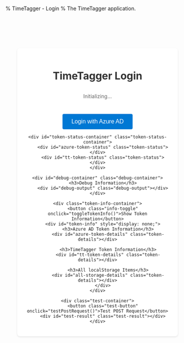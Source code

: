 % TimeTagger - Login
% The TimeTagger application.

<script>
// Set Azure AD configuration variables
window.AZURE_CLIENT_ID = '{{ timetagger_azure_client_id }}';
window.AZURE_TENANT_ID = '{{ timetagger_azure_tenant_id }}';
window.AZURE_REDIRECT_URI = 'http://localhost:8000/timetagger/login';
window.AZURE_CLIENT_SECRET = '{{ timetagger_azure_client_secret }}';

// Initialize Azure AD configuration
const azureConfig = {
    clientId: window.AZURE_CLIENT_ID,
    tenantId: window.AZURE_TENANT_ID,
    redirectUri: window.AZURE_REDIRECT_URI,
    clientSecret: window.AZURE_CLIENT_SECRET,
    get authority() {
        if (!this.tenantId) {
            throw new Error('Azure AD tenant ID is not configured');
        }
        return `https://login.microsoftonline.com/${this.tenantId}`;
    },
    get scope() {
        if (!this.clientId) {
            throw new Error('Azure AD client ID is not configured');
        }
        // Use GUID format for the scope when requesting token for the app itself
        return `${this.clientId}/.default`;
    }
};

// Azure AD auth handler
class AzureAuthHandler {
    constructor(config) {
        this.config = config;
    }
    
    async login() {
        try {
            // Validate configuration
            if (!this.config.clientId) {
                throw new Error('Azure AD client ID is not configured');
            }
            if (!this.config.tenantId) {
                throw new Error('Azure AD tenant ID is not configured');
            }
            if (!this.config.clientSecret) {
                debugLog('Warning: Azure AD client secret is not configured', 'error');
                console.warn('Azure AD client secret is missing - this may cause authentication to fail');
            }
            
            // Store the original page URL
            const originalPage = document.referrer || '/timetagger/app/';
            localStorage.setItem("azure_original_page", originalPage);
            
            // Generate state for CSRF protection
            const state = window.crypto.randomUUID();
            localStorage.setItem("azure_auth_state", state);
            
            // Build authorization URL
            const authUrl = `${this.config.authority}/oauth2/v2.0/authorize`;
            const params = {
                client_id: this.config.clientId,
                response_type: "code",
                redirect_uri: this.config.redirectUri,
                response_mode: "query",
                scope: this.config.scope,
                state: state
            };
            
            // Redirect to Azure AD login
            window.location.href = authUrl + "?" + Object.entries(params)
                .map(([k, v]) => `${k}=${encodeURIComponent(v)}`)
                .join("&");
            
        } catch (error) {
            console.error("Azure AD login failed:", error);
            throw new Error(`Azure AD login failed: ${error.message}`);
        }
    }
    
    async handleCallback(code, state) {
        console.log("handleCallback called - processing authorization code");
        debugLog("handleCallback called - processing authorization code");
        
        // Log the arguments received
        console.log(`Received code argument: ${code ? "present" : "missing"}, state argument: ${state ? "present" : "missing"}`);
        debugLog(`Received code argument: ${code ? "present" : "missing"}, state argument: ${state ? "present" : "missing"}`);
        
        // Check if the state matches
        const storedState = localStorage.getItem('azure_auth_state');
        console.log(`Comparing received state argument: ${state} with stored state: ${storedState}`);
        debugLog(`Comparing received state argument: ${state} with stored state: ${storedState}`);
        
        if (!code || !state) {
            console.error("handleCallback called without code or state argument");
            debugLog("handleCallback called without code or state argument", "error");
            this.updateStatus('Azure AD authentication failed - missing params', 'error');
            return;
        }
        
        if (state !== storedState) {
            console.error("State mismatch - possible CSRF attack");
            debugLog("State mismatch - possible CSRF attack", "error");
            this.updateStatus('Azure AD authentication failed - state mismatch', 'error');
            return;
        }
        
        try {
            console.log("Preparing to exchange code for tokens");
            debugLog("Preparing to exchange code for tokens");
            const tokenData = {
                code: code,
                redirect_uri: this.config.redirectUri,
                client_id: this.config.clientId,
                client_secret: this.config.clientSecret,
                scope: this.config.scope,
                grant_type: 'authorization_code'
            };
            
            console.log("Token exchange data prepared:", JSON.stringify(tokenData));
            debugLog("Token exchange data prepared: " + JSON.stringify(tokenData));
            console.log("Making token exchange request to: /timetagger/api/v2/token_exchange");
            debugLog("Making token exchange request to: /timetagger/api/v2/token_exchange");
            console.log("Request URL:", window.location.origin + '/timetagger/api/v2/token_exchange');
            debugLog("Request URL: " + window.location.origin + '/timetagger/api/v2/token_exchange');
            
            try {
                debugLog("Sending fetch request...");
                const response = await fetch('/timetagger/api/v2/token_exchange', {
                    method: 'POST',
                    headers: {
                        'Content-Type': 'application/json'
                    },
                    body: JSON.stringify(tokenData)
                });
                
                console.log(`Token exchange response status: ${response.status}`);
                debugLog(`Token exchange response status: ${response.status}`);
                
                if (!response.ok) {
                    const errorText = await response.text();
                    console.error(`Token exchange failed: ${errorText}`);
                    debugLog(`Token exchange failed: ${errorText}`, "error");
                    this.updateStatus('Azure AD authentication failed - token exchange error', 'error');
                    return;
                }
                
                const tokens = await response.json();
                console.log("Token exchange successful, received tokens:", Object.keys(tokens).join(', '));
                debugLog("Token exchange successful, received tokens: " + Object.keys(tokens).join(', '), "success");
                
                // Process and store tokens
                await this.processTokens(tokens);
                
            } catch (error) {
                console.error('Error during fetch:', error);
                debugLog(`Error during fetch: ${error.message}`, "error");
                this.updateStatus('Azure AD authentication failed - error during token exchange', 'error');
            }
        } catch (error) {
            console.error('Error during callback:', error);
            debugLog(`Error during callback: ${error.message}`, "error");
            this.updateStatus('Azure AD authentication failed - error during token exchange', 'error');
        }
    }

    // Process and store tokens received from the token exchange
    async processTokens(tokens) {
        console.log('Processing tokens from token exchange');
        debugLog('Processing tokens from token exchange');
        
        // Store the tokens
        if (tokens.access_token) {
            localStorage.setItem('azure_access_token', tokens.access_token);
            console.log('Access token stored in localStorage');
            debugLog('Stored azure_access_token');
        }
        
        if (tokens.id_token) {
            localStorage.setItem('azure_id_token', tokens.id_token);
            console.log('ID token stored in localStorage');
            debugLog('Stored azure_id_token');
            
            // Parse user info from ID token
            try {
                const idTokenParts = tokens.id_token.split('.');
                const base64Url = idTokenParts[1];
                const base64 = base64Url.replace(/-/g, '+').replace(/_/g, '/');
                const padded = base64 + '==='.slice(0, (4 - base64.length % 4) % 4);
                const payload = JSON.parse(atob(padded));
                
                console.log('User information from ID token:', payload);
                debugLog(`User info from ID token: ${JSON.stringify(payload)}`);
                
                // Use the username from the ID token for TimeTagger authentication
                if (payload.preferred_username || payload.email) {
                    const username = payload.preferred_username || payload.email;
                    console.log('Using username from ID token:', username);
                    debugLog(`Using username: ${username} for TimeTagger auth`);
                    
                    // Authenticate with TimeTagger using the username and access token
                    await this.authenticateWithTimeTagger(username, tokens.access_token);
                } else {
                    console.error('No username or email found in ID token');
                    debugLog('No username or email found in ID token', 'error');
                    this.updateStatus('No username found in ID token', 'error');
                }
            } catch (error) {
                console.error('Error parsing ID token:', error);
                debugLog(`Error parsing ID token: ${error.message}`, 'error');
                this.updateStatus('Error parsing ID token', 'error');
            }
        } else {
            // Log if id_token is missing
            debugLog('ID token missing in the response from token_exchange', 'error');
        }
        
        if (tokens.refresh_token) {
            localStorage.setItem('azure_refresh_token', tokens.refresh_token);
            console.log('Refresh token stored in localStorage');
            debugLog('Stored azure_refresh_token');
        } else {
            debugLog('Refresh token missing in the response');
        }
        
        if (tokens.expires_in) {
            const expiresAt = Date.now() + (tokens.expires_in * 1000);
            localStorage.setItem('azure_token_expires_at', expiresAt.toString());
            console.log(`Token expiration set: ${new Date(expiresAt).toLocaleString()}`);
            debugLog(`Token expiration set: ${new Date(expiresAt).toLocaleString()}`);
        }
        
        // Clean up state after successful authentication
        localStorage.removeItem('azure_auth_state');
        debugLog('Removed azure_auth_state');
        
        // Update token status - Call the global function directly
        debugLog('Calling checkTokenStatus()');
        checkTokenStatus(); // Ensure 'this.' is removed
        
        // Redirect to original page if available
        const originalPage = localStorage.getItem('azure_original_page');
        if (originalPage) {
            console.log(`Redirecting to original page: ${originalPage}`);
            debugLog(`Redirecting to original page: ${originalPage}`);
            localStorage.removeItem('azure_original_page');
            window.location.href = originalPage; // Re-enable redirect
            // debugLog('Redirect disabled for debugging. Refresh manually or check localStorage.');
        } else {
            console.log('No original page found, redirecting to account page');
            debugLog('No original page found, redirecting to /timetagger/app/');
            window.location.href = '/timetagger/app/'; // Re-enable redirect
            // debugLog('Redirect disabled for debugging. Refresh manually or check localStorage.');
        }
    }

    // Authenticate with TimeTagger using username from Azure AD
    async authenticateWithTimeTagger(username, accessToken) {
        console.log(`Authenticating with TimeTagger as: ${username}`);
        debugLog(`Authenticating with TimeTagger as: ${username}`);
        
        try {
            // Base64 encode the auth info
            const authInfo = {
                method: 'azure',
                username: username,
                access_token: accessToken
            };
            
            const authInfoStr = JSON.stringify(authInfo);
            const authInfoBase64 = btoa(authInfoStr);
            
            console.log('Sending authentication request to TimeTagger');
            debugLog(`Sending bootstrap_authentication request with method: azure, username: ${username}`);
            
            // Send authentication request
            const response = await fetch('/timetagger/api/v2/bootstrap_authentication', {
                method: 'POST',
                body: authInfoBase64
            });
            
            console.log(`TimeTagger bootstrap response status: ${response.status}`);
            debugLog(`TimeTagger bootstrap response status: ${response.status}`);
            
            if (!response.ok) {
                const errorText = await response.text();
                console.error(`TimeTagger authentication failed: ${errorText}`);
                debugLog(`TimeTagger authentication failed: ${response.status} - ${errorText}`, "error");
                this.updateStatus('TimeTagger authentication failed', 'error');
                return;
            }
            
            const data = await response.json();
            debugLog(`TimeTagger bootstrap response data: ${JSON.stringify(data)}`);
            
            if (data && data.token) {
                console.log('TimeTagger authentication successful, token received');
                debugLog('TimeTagger authentication successful, token received.', "success");
                
                // --- Use the correct function from tools.js --- 
                if (typeof window.tools?.set_auth_info_from_token === 'function') {
                    try {
                        debugLog("[Login Page] Attempting to call tools.set_auth_info_from_token()...");
                        window.tools.set_auth_info_from_token(data.token);
                        debugLog("[Login Page] Call to tools.set_auth_info_from_token() completed.");
                        
                        // Verify immediately what was stored
                        const storedAuth = localStorage.getItem("timetagger_auth_info");
                        if (storedAuth) {
                            debugLog(`[Login Page] Verified storage: timetagger_auth_info = ${storedAuth.substring(0, 50)}...`, "success");
                        } else {
                            debugLog("[Login Page] VERIFICATION FAILED: timetagger_auth_info NOT found in localStorage immediately after setting!", "error");
                        }
                    } catch (e) {
                        debugLog(`[Login Page] Error calling tools.set_auth_info_from_token(): ${e.message}`, "error");
                        console.error("[Login Page] Error calling tools.set_auth_info_from_token:", e);
                        // Store raw token as fallback if setting fails
                        localStorage.setItem('timetagger_token', data.token);
                        debugLog(`[Login Page] Stored raw timetagger_token as fallback: ${data.token.substring(0, 10)}...`);
                    }
                } else {
                     debugLog("[Login Page] window.tools.set_auth_info_from_token function not available.", "error");
                     // Fallback - store raw token (though app might not read it)
                     localStorage.setItem('timetagger_token', data.token);
                     debugLog(`[Login Page] Stored raw timetagger_token as fallback: ${data.token.substring(0, 10)}...`);
                }
                // --- End correct function usage --- 
                
                this.updateStatus('TimeTagger authentication successful', 'success');
            } else {
                console.error('No token received from TimeTagger');
                debugLog('No token received from TimeTagger response', "error");
                this.updateStatus('No token received from TimeTagger', 'error');
            }
        } catch (error) {
            console.error('Error during TimeTagger authentication:', error);
            debugLog(`Error during TimeTagger authentication: ${error.message}`, "error");
            this.updateStatus('Error during TimeTagger authentication', 'error');
        }
    }

    // Update status message with type (success, error, info)
    updateStatus(message, type = 'info') {
        console.log(`Status update (${type}): ${message}`);
        
        const statusElement = document.createElement('div');
        statusElement.className = `token-status ${type}`;
        statusElement.textContent = message;
        
        // Clear existing status messages of the same type
        document.querySelectorAll(`.token-status.${type}`).forEach(el => el.remove());
        
        // Add the new status message
        document.getElementById('token-status-container').appendChild(statusElement);
    }
}

// Initialize Azure AD auth handler
const azureAuth = new AzureAuthHandler(azureConfig);

// Log URL immediately on script start, before 'load' event
console.log("[EARLY LOG] Initial window.location.href:", window.location.href);
debugLog(`[EARLY LOG] Initial window.location.href: ${window.location.href}`);

// --- Check for callback parameters *immediately* ---
const initialUrlParams = new URLSearchParams(window.location.search);
const initialCode = initialUrlParams.get('code');
const initialState = initialUrlParams.get('state');
debugLog(`[IMMEDIATE CHECK] Code: ${initialCode ? 'Present' : 'Missing'}, State: ${initialState ? 'Present' : 'Missing'}`);
let isInCallbackMode = initialCode && initialState;
if (isInCallbackMode) {
    debugLog("[IMMEDIATE CHECK] Determined to be in callback mode.");
} else {
    debugLog("[IMMEDIATE CHECK] Determined NOT to be in callback mode.");
}
// --- End immediate check ---

// Initialize on page load
window.addEventListener('load', async function() {
    const statusEl = document.getElementById('status');
    const loginButton = document.querySelector('button');
    
    try {
        if (statusEl) statusEl.textContent = 'Loading required scripts...';
        
        // Define scripts to load
        const scripts = [
             '/timetagger/app/tools.js',
             '/timetagger/app/utils.js',
             '/timetagger/app/dt.js',
             '/timetagger/app/stores.js',
             '/timetagger/app/dialogs.js',
             '/timetagger/app/front.js',
             // azure_auth.js is not needed as the class is defined inline now
        ];
        
        // Load scripts first
        await loadScriptSequentially(scripts);
        debugLog('All required scripts loaded.');

        // Wait for scripts (especially tools.js) to initialize
        if (statusEl) statusEl.textContent = 'Initializing tools...';
        await waitForScripts(); 
        debugLog('Tools initialized.');

        // --- Now that scripts are loaded, proceed with auth logic --- 

        // Setup global login handler (needs AzureAuthHandler class)
        window.handleAzureLogin = async function() {
            debugLog("Azure AD login button clicked");
            try {
                // Use the globally defined azureAuth instance
                await azureAuth.login(); 
            } catch (error) {
                console.error('Login failed:', error);
                debugLog(`Login failed: ${error.message}`, "error");
                alert(`Login failed: ${error.message}`);
            }
        };
        debugLog('Login handler set up.');

        // Check if we determined we are in callback mode earlier
        if (isInCallbackMode) {
            // We have an auth code and state, we're in the callback process
            debugLog("Processing callback based on immediate check.");
            if (statusEl) statusEl.textContent = 'Processing Azure AD login...';
            if (loginButton) loginButton.disabled = true;
            
            // Process callback - PASS initialCode and initialState
            await azureAuth.handleCallback(initialCode, initialState); 
            debugLog("handleCallback finished.");
        } else {
            // Not in a callback state, enable login button
            debugLog("Not in callback mode (based on immediate check).");
            if (statusEl) statusEl.textContent = 'Ready to login';
            if (loginButton) loginButton.disabled = false;
        }
        
        // Check token status *after* potential callback processing
        debugLog("Performing final checkTokenStatus on load.");
        checkTokenStatus();
        
    } catch (error) {
        console.error('Initialization failed:', error);
        debugLog(`Initialization failed: ${error.message}`, "error");
        if (statusEl) {
            statusEl.textContent = `Failed to initialize: ${error.message}. Please check console.`;
        }
        // Ensure button is usable if init fails
        if (loginButton) loginButton.disabled = false; 
    }
});

// Function to toggle token info display
function toggleTokenInfo() {
    const tokenInfo = document.getElementById('token-info');
    if (tokenInfo) {
        const isVisible = tokenInfo.style.display !== 'none';
        tokenInfo.style.display = isVisible ? 'none' : 'block';
        
        const toggleButton = document.querySelector('.info-toggle');
        if (toggleButton) {
            toggleButton.textContent = isVisible ? 'Show Token Information' : 'Hide Token Information';
        }
    }
}

// Function to load scripts sequentially
async function loadScriptSequentially(scripts) {
    for (const script of scripts) {
        try {
            console.log('Loading script:', script);
            await new Promise((resolve, reject) => {
                const scriptEl = document.createElement('script');
                scriptEl.src = script;
                scriptEl.onload = () => {
                    console.log('Successfully loaded:', script);
                    resolve();
                };
                scriptEl.onerror = (event) => {
                    console.error('Failed to load script:', script, event);
                    reject(new Error(`Failed to load script: ${script} (${event.type})`));
                };
                document.head.appendChild(scriptEl);
            });
            
            // Add a small delay after loading dt.js to ensure it's initialized
            if (script.includes('dt.js')) {
                await new Promise(resolve => setTimeout(resolve, 200));
            }
        } catch (error) {
            console.error('Script loading error:', error);
            const statusEl = document.getElementById('status');
            if (statusEl) {
                statusEl.textContent = `Failed to load script: ${error.message}`;
            }
            throw error;
        }
    }
}

// Function to check if scripts are loaded
async function waitForScripts() {
    // Wait for tools to be available
    let attempts = 0;
    while (!window.tools && attempts < 50) {
        await new Promise(resolve => setTimeout(resolve, 100));
        attempts++;
    }
    if (!window.tools) {
        throw new Error('Failed to initialize tools');
    }
}

// Function to check token status
function checkTokenStatus() {
    console.log('Checking token status...');
    
    // Check Azure AD tokens
    const azureTokenStatusEl = document.getElementById('azure-token-status');
    const azureAccessToken = localStorage.getItem("azure_access_token");
    const azureIdToken = localStorage.getItem("azure_id_token");
    const azureRefreshToken = localStorage.getItem("azure_refresh_token");
    const azureTokenExpiresAt = localStorage.getItem("azure_token_expires_at");
    const azureAuthCode = localStorage.getItem("azure_auth_code");
    
    console.log('Azure AD tokens:', {
        accessToken: azureAccessToken ? 'Present' : 'Missing',
        idToken: azureIdToken ? 'Present' : 'Missing',
        refreshToken: azureRefreshToken ? 'Present' : 'Missing',
        authCode: azureAuthCode ? 'Present' : 'Missing'
    });
    
    // If we have a code in the URL, we're in the callback process
    const isCallback = window.location.search.includes('code=');
    
    if (isCallback) {
        azureTokenStatusEl.textContent = '⏳ Processing Azure AD login...';
        azureTokenStatusEl.className = 'token-status processing';
    } else if (azureAccessToken && azureIdToken) {
        // Check if tokens are expired
        let tokenStatus = '✓ Azure AD Authenticated';
        if (azureTokenExpiresAt) {
            const expiresAt = parseInt(azureTokenExpiresAt, 10);
            const now = Date.now();
            if (expiresAt < now) {
                tokenStatus += ' (Tokens expired)';
            } else {
                const minutesRemaining = Math.floor((expiresAt - now) / (1000 * 60));
                tokenStatus += ` (Expires in ${minutesRemaining} minutes)`;
            }
        }
        azureTokenStatusEl.textContent = tokenStatus;
        azureTokenStatusEl.className = 'token-status authenticated';
    } else if (azureAuthCode) {
        azureTokenStatusEl.textContent = '✓ Azure AD Code Received (Tokens pending)';
        azureTokenStatusEl.className = 'token-status authenticated';
    } else {
        azureTokenStatusEl.textContent = '✗ Azure AD Not authenticated';
        azureTokenStatusEl.className = 'token-status not-authenticated';
    }
    
    // Check TimeTagger token
    const ttTokenStatusEl = document.getElementById('tt-token-status');
    
    // Log tools availability
    console.log('Checking TimeTagger tools:', {
        toolsAvailable: typeof window.tools !== 'undefined',
        getAuthInfoAvailable: window.tools && typeof window.tools.get_auth_info === 'function'
    });
    
    let ttToken = null;
    try {
        if (window.tools && typeof window.tools.get_auth_info === 'function') {
            ttToken = window.tools.get_auth_info();
            console.log('TimeTagger token:', ttToken ? 'Present' : 'Missing');
            if (ttToken) {
                console.log('Token details:', ttToken);
            }
        } else {
            console.error('tools.get_auth_info is not available');
        }
    } catch (error) {
        console.error('Error getting TimeTagger token:', error);
    }
    
    if (isCallback) {
        ttTokenStatusEl.textContent = '⏳ Processing TimeTagger login...';
        ttTokenStatusEl.className = 'token-status processing';
    } else if (ttToken) {
        ttTokenStatusEl.textContent = '✓ TimeTagger Authenticated';
        ttTokenStatusEl.className = 'token-status authenticated';
    } else {
        ttTokenStatusEl.textContent = '✗ TimeTagger Not authenticated';
        ttTokenStatusEl.className = 'token-status not-authenticated';
    }
    
    // Update token details if they're visible
    const tokenInfo = document.getElementById('token-info');
    if (tokenInfo.style.display !== 'none') {
        updateTokenDetails();
    }
}

// Function to update token details
function updateTokenDetails() {
    // Azure AD Token Details
    const azureTokenDetails = document.getElementById('azure-token-details');
    const azureAccessToken = localStorage.getItem("azure_access_token");
    const azureIdToken = localStorage.getItem("azure_id_token");
    const azureRefreshToken = localStorage.getItem("azure_refresh_token");
    const azureTokenExpiresAt = localStorage.getItem("azure_token_expires_at");
    const azureAuthCode = localStorage.getItem("azure_auth_code");
    const fullCallbackUrl = localStorage.getItem("azure_full_callback_url");
    
    let azureDetails = '';
    
    // First display the callback URL for debugging
    if (fullCallbackUrl) {
        azureDetails += `<span class="label">Full Callback URL:</span> ${fullCallbackUrl}\n\n`;
    }
    
    // Then show authentication status and tokens
    if (azureAccessToken && azureIdToken) {
        azureDetails += '<span class="label">Authentication Status:</span> Fully Authenticated with Azure AD\n\n';
        
        // Display ID token information
        azureDetails += '<span class="label">ID Token:</span>\n';
        try {
            const idTokenParts = azureIdToken.split('.');
            if (idTokenParts.length >= 2) {
                const base64Url = idTokenParts[1];
                const base64 = base64Url.replace(/-/g, '+').replace(/_/g, '/');
                const padded = base64 + '==='.slice(0, (4 - base64.length % 4) % 4);
                const payload = JSON.parse(atob(padded));
                
                for (const [key, value] of Object.entries(payload)) {
                    azureDetails += `  <span class="label">${key}:</span> ${value}\n`;
                }
            }
        } catch (error) {
            azureDetails += `  Error decoding token: ${error.message}\n`;
        }
        
        // Show Access Token (truncated)
        azureDetails += `\n<span class="label">Access Token:</span> ${azureAccessToken.substring(0, 50)}...\n`;
        
        // Show Refresh Token if present
        if (azureRefreshToken) {
            azureDetails += `<span class="label">Refresh Token:</span> ${azureRefreshToken.substring(0, 50)}...\n`;
        }
        
        // Show expiration info
        if (azureTokenExpiresAt) {
            const expiresAt = new Date(parseInt(azureTokenExpiresAt, 10));
            azureDetails += `<span class="label">Expires At:</span> ${expiresAt.toLocaleString()}\n`;
        }
    } else if (azureAuthCode) {
        azureDetails += '<span class="label">Authentication Status:</span> Code Received (Exchange Pending)\n\n';
        azureDetails += `<span class="label">Auth Code:</span> ${azureAuthCode}\n`;
    } else {
        azureDetails = 'No Azure AD authentication information available';
    }
    
    azureTokenDetails.innerHTML = azureDetails;
    
    // TimeTagger Token Details
    const ttTokenDetails = document.getElementById('tt-token-details');
    let ttDetails = '';
    const loggedInUserElement = document.getElementById('logged-in-user'); // Assume an element exists for this
    if (loggedInUserElement) loggedInUserElement.textContent = 'Not logged in'; // Default

    if (!window.tools || typeof window.tools.get_auth_info !== 'function') {
        ttDetails = 'TimeTagger tools not properly initialized';
        ttTokenDetails.innerHTML = ttDetails;
        debugLog('updateTokenDetails: TimeTagger tools not properly initialized', 'error');
        return;
    }

    try {
        // Get the structured auth info (should contain parsed details)
        const ttAuthInfo = window.tools.get_auth_info();
        debugLog(`updateTokenDetails: ttAuthInfo = ${JSON.stringify(ttAuthInfo)}`);

        if (ttAuthInfo && ttAuthInfo.token) { // Check if we have auth info and a token string
            // --- Use fields directly from ttAuthInfo --- 
            const username = ttAuthInfo.username || 'undefined';
            const expires = ttAuthInfo.expires; // Should be Unix timestamp (seconds)
            const seed = ttAuthInfo.seed || 'N/A';

            ttDetails = 'Web Token Status:\n';
            if (loggedInUserElement) loggedInUserElement.textContent = `Logged in as ${username}`;
            
            if (expires && typeof expires === 'number') {
                const expiresDate = new Date(expires * 1000); // Convert seconds to milliseconds
                if (!isNaN(expiresDate.getTime())) { // Check if the date is valid
                    const expiresStr = expiresDate.toLocaleString();
                    ttDetails += `<span class="label">✓ Valid until:</span> ${expiresStr}\n`;
                } else {
                    ttDetails += `<span class="label">✗ Valid until:</span> Invalid Date (exp: ${expires})\n`;
                    debugLog(`updateTokenDetails: Invalid date created from expires=${expires}`, 'error');
                }
            } else {
                ttDetails += `<span class="label">✗ Expiration:</span> Not available\n`;
                debugLog(`updateTokenDetails: expires field missing or invalid: ${expires}`, 'warn');
            }
            
            ttDetails += `<span class="label">✓ Seed:</span> ${seed}\n`;
            
            // Optionally show raw token info (truncated) for debugging
            // ttDetails += `<span class="label">Token:</span> ${ttAuthInfo.token.substring(0, 30)}...\n`;
            
        } else {
            ttDetails = 'No TimeTagger token available';
            if (loggedInUserElement) loggedInUserElement.textContent = 'Not logged in';
        }
    } catch (error) {
        ttDetails = 'Error getting TimeTagger token: ' + error.message;
        debugLog(`updateTokenDetails: Error - ${error.message}`, 'error');
        if (loggedInUserElement) loggedInUserElement.textContent = 'Error checking status';
    }
    ttTokenDetails.innerHTML = ttDetails;

    // Display all localStorage items
    const allStorageDetails = document.getElementById('all-storage-details');
    let storageDetails = 'All localStorage Items:\n';
    for (let i = 0; i < localStorage.length; i++) {
        const key = localStorage.key(i);
        const value = localStorage.getItem(key);
        if (value.length > 100) {
            storageDetails += `<span class="label">${key}:</span> ${value.substring(0, 100)}...\n`;
        } else {
            storageDetails += `<span class="label">${key}:</span> ${value}\n`;
        }
    }
    allStorageDetails.innerHTML = storageDetails;
}

// Helper function to log to both console and debug display
function debugLog(message, type = 'info') {
    // Log to console
    console.log(message);
    
    // Log to debug display
    const debugOutput = document.getElementById('debug-output');
    if (debugOutput) {
        const entry = document.createElement('div');
        entry.className = `debug-entry ${type}`;
        entry.textContent = `${new Date().toISOString().slice(11, 23)} [${type.toUpperCase()}] ${message}`;
        debugOutput.appendChild(entry);
        
        // Auto-scroll to bottom
        debugOutput.scrollTop = debugOutput.scrollHeight;
        
        // Show debug container if hidden
        const debugContainer = document.getElementById('debug-container');
        if (debugContainer) {
            debugContainer.style.display = 'block';
        }
    }
}

// Add this function at the end of the script
async function testPostRequest() {
    debugLog("Testing POST request to /timetagger/api/v2/test_post");
    
    const testResult = document.getElementById('test-result');
    if (testResult) {
        testResult.textContent = "Testing POST request...";
    }
    
    try {
        const response = await fetch('/timetagger/api/v2/test_post', {
            method: 'POST',
            headers: {
                'Content-Type': 'application/json'
            },
            body: JSON.stringify({test: 'data'})
        });
        
        debugLog(`Test response status: ${response.status}`);
        
        if (response.ok) {
            const data = await response.json();
            debugLog(`Test response data: ${JSON.stringify(data)}`, "success");
            
            if (testResult) {
                testResult.textContent = `Test succeeded! Response: ${JSON.stringify(data)}`;
                testResult.className = 'test-result success';
            }
        } else {
            const errorText = await response.text();
            debugLog(`Test failed: ${errorText}`, "error");
            
            if (testResult) {
                testResult.textContent = `Test failed: ${errorText}`;
                testResult.className = 'test-result error';
            }
        }
    } catch (error) {
        debugLog(`Test error: ${error.message}`, "error");
        
        if (testResult) {
            testResult.textContent = `Test error: ${error.message}`;
            testResult.className = 'test-result error';
        }
    }
}
</script>

<div class="login-container">
    <h1>TimeTagger Login</h1>
    <div id="status">Initializing...</div>
    <button onclick="window.handleAzureLogin()">Login with Azure AD</button>
    <div id="error-message" class="error-message"></div>
    
    <div id="token-status-container" class="token-status-container">
        <div id="azure-token-status" class="token-status"></div>
        <div id="tt-token-status" class="token-status"></div>
    </div>
    
    <div id="debug-container" class="debug-container">
        <h3>Debug Information</h3>
        <div id="debug-output" class="debug-output"></div>
    </div>
    
    <div class="token-info-container">
        <button class="info-toggle" onclick="toggleTokenInfo()">Show Token Information</button>
        <div id="token-info" style="display: none;">
            <h3>Azure AD Token Information</h3>
            <div id="azure-token-details" class="token-details"></div>
            
            <h3>TimeTagger Token Information</h3>
            <div id="tt-token-details" class="token-details"></div>

            <h3>All localStorage Items</h3>
            <div id="all-storage-details" class="token-details"></div>
        </div>
    </div>
    
    <div class="test-container">
        <button class="test-button" onclick="testPostRequest()">Test POST Request</button>
        <div id="test-result" class="test-result"></div>
    </div>
</div>

<style>
.login-container {
    max-width: 400px;
    margin: 100px auto;
    padding: 20px;
    text-align: center;
    background: white;
    border-radius: 8px;
    box-shadow: 0 2px 4px rgba(0,0,0,0.1);
}

.error-message {
    color: #d13438;
    background-color: #fff3f3;
    padding: 10px;
    margin: 10px 0;
    border-radius: 4px;
    border: 1px solid #d13438;
    font-size: 14px;
    display: none;
}

.error-message:not(:empty) {
    display: block;
}

button {
    background-color: #0078d4;
    color: white;
    border: none;
    padding: 12px 24px;
    border-radius: 4px;
    cursor: pointer;
    font-size: 16px;
    margin-top: 20px;
    transition: background-color 0.2s;
}

button:hover:not(:disabled) {
    background-color: #106ebe;
}

button:active:not(:disabled) {
    background-color: #005a9e;
}

button:disabled {
    background-color: #ccc;
    cursor: not-allowed;
}

#status {
    margin: 20px 0;
    color: #666;
    font-size: 14px;
}

.token-status-container {
    margin-top: 15px;
    display: flex;
    flex-direction: column;
    gap: 10px;
}

.token-status {
    padding: 10px;
    border-radius: 4px;
    font-size: 14px;
    display: flex;
    align-items: center;
    justify-content: center;
}

.token-status.authenticated {
    background-color: #e6f3ff;
    color: #0078d4;
    border: 1px solid #0078d4;
}

.token-status.not-authenticated {
    background-color: #fff3f3;
    color: #d13438;
    border: 1px solid #d13438;
}

.token-status.processing {
    background-color: #fff3e0;
    color: #f57c00;
    border: 1px solid #f57c00;
}

.token-status.success {
    background-color: #e6f7e6;
    color: #107c10;
    border: 1px solid #107c10;
}

.token-status.error {
    background-color: #fff3f3;
    color: #d13438;
    border: 1px solid #d13438;
}

h1 {
    color: #333;
    margin-bottom: 30px;
}

.token-info-container {
    margin-top: 20px;
    text-align: left;
}

.info-toggle {
    background: none;
    border: none;
    color: #0078d4;
    cursor: pointer;
    font-size: 14px;
    padding: 5px 10px;
    margin: 0;
}

.info-toggle:hover {
    text-decoration: underline;
}

.token-info {
    margin-top: 10px;
    padding: 15px;
    background: #f8f9fa;
    border-radius: 4px;
    border: 1px solid #e9ecef;
}

.token-info h3 {
    color: #333;
    margin: 15px 0 10px 0;
    font-size: 16px;
}

.token-details {
    font-family: monospace;
    font-size: 12px;
    white-space: pre-wrap;
    word-break: break-all;
    background: white;
    padding: 10px;
    border-radius: 4px;
    border: 1px solid #e9ecef;
    margin-bottom: 15px;
}

.token-details .label {
    font-weight: bold;
    color: #666;
}

.debug-container {
    margin-top: 20px;
    padding: 10px;
    background-color: #f9f9f9;
    border: 1px solid #ddd;
    border-radius: 4px;
    text-align: left;
    display: none; /* Hidden by default */
}

.debug-container h3 {
    margin-top: 0;
    font-size: 16px;
    color: #333;
}

.debug-output {
    font-family: monospace;
    font-size: 12px;
    white-space: pre-wrap;
    word-break: break-all;
    max-height: 200px;
    overflow-y: auto;
    padding: 5px;
    background: white;
    border: 1px solid #eee;
}

.test-container {
    margin-top: 20px;
    text-align: center;
}

.test-button {
    background-color: #5c2d91;
    color: white;
    border: none;
    padding: 8px 16px;
    border-radius: 4px;
    font-size: 14px;
    cursor: pointer;
}

.test-result {
    margin-top: 10px;
    padding: 8px;
    border-radius: 4px;
    font-size: 14px;
}

.test-result.success {
    background-color: #e6f7e6;
    color: #107c10;
    border: 1px solid #107c10;
}

.test-result.error {
    background-color: #fff3f3;
    color: #d13438;
    border: 1px solid #d13438;
}
</style>

